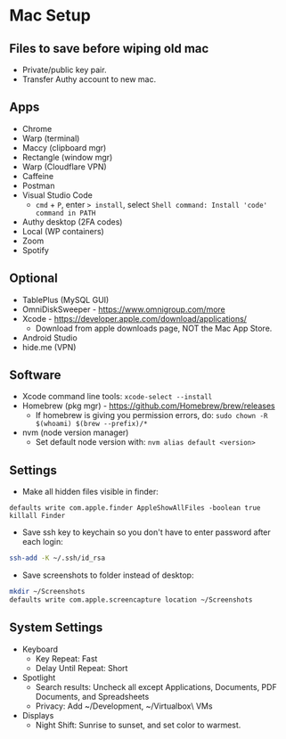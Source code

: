 # Mac Setup

## Files to save before wiping old mac

* Private/public key pair.
* Transfer Authy account to new mac.

## Apps

* Chrome
* Warp (terminal)
* Maccy (clipboard mgr)
* Rectangle (window mgr)
* Warp (Cloudflare VPN)
* Caffeine
* Postman
* Visual Studio Code
  * `cmd` + `P`, enter `> install`, select `Shell command: Install 'code' command in PATH`
* Authy desktop (2FA codes)
* Local (WP containers)
* Zoom
* Spotify

## Optional

* TablePlus (MySQL GUI)
* OmniDiskSweeper - https://www.omnigroup.com/more
* Xcode - https://developer.apple.com/download/applications/
  * Download from apple downloads page, NOT the Mac App Store.
* Android Studio
* hide.me (VPN)

## Software

* Xcode command line tools: `xcode-select --install`
* Homebrew (pkg mgr) - https://github.com/Homebrew/brew/releases
  * If homebrew is giving you permission errors, do: `sudo chown -R $(whoami) $(brew --prefix)/*`
* nvm (node version manager)
  * Set default node version with: `nvm alias default <version>`

## Settings

* Make all hidden files visible in finder:
```
defaults write com.apple.finder AppleShowAllFiles -boolean true
killall Finder
```
* Save ssh key to keychain so you don't have to enter password after each login:
```sh
ssh-add -K ~/.ssh/id_rsa
```
* Save screenshots to folder instead of desktop:
```sh
mkdir ~/Screenshots
defaults write com.apple.screencapture location ~/Screenshots
```

## System Settings
* Keyboard
  * Key Repeat: Fast
  * Delay Until Repeat: Short
* Spotlight
  * Search results: Uncheck all except Applications, Documents, PDF Documents, and Spreadsheets
  * Privacy: Add ~/Development, ~/Virtualbox\ VMs
* Displays
  * Night Shift: Sunrise to sunset, and set color to warmest.
